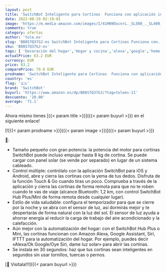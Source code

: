 ```yaml
---
layout: post
title: 'SwitchBot Inteligente para Cortinas  Funciona con aplicación inalámbrica o Temporizador automático  Compatible con Alexa  Google Home  IFTTT usando SwitchBot Hub Mini  riel en I  Color Negro'
date: 2022-08-29 02:19:01
image: 'https://m.media-amazon.com/images/I/41HN9OucnrL._SL500_._SL400_.jpg'
comments: true
category: ofertas
author: 'tole.es'
slug: 'B08S7Q37GJ-es SwitchBot Inteligente para Cortinas Funciona con...'
sku: 'B08S7Q37GJ-es'
tags: [ 'Decoración del hogar','Hogar y cocina','alexa','google','home','ifttt','switchbot','🇪🇸', ]
actualPrice: 63.2 EUR
currency: EUR
price: 63.2
comparePrice: 79.0 EUR
prodname: 'SwitchBot Inteligente para Cortinas  Funciona con aplicación inalámbrica o Temporizador automático  Compatible con Alexa  Google Home  IFTTT usando SwitchBot Hub Mini  riel en I  Color Negro'
country: 'es'
flag: '🇪🇸'
brand: 'SwitchBot'
buyurl: 'https://www.amazon.es/dp/B08S7Q37GJ/?tag=tolees-21'
descuento: '20.00'
average: '71.1'
---
```


Ahora mismo tienes [{{< param title >}}]({{< param buyurl >}}) en el siguiente enlace!

[![{{< param prodname >}}]({{< param image >}})]({{< param buyurl >}})

🔎:

- Tamaño pequeño con gran potencia: la potencia del motor para cortinas SwitchBot puede incluso empujar hasta 8 kg de cortina. Se puede cargar con panel solar (se vende por separado) en lugar de un sistema cableado.
- Control múltiple: contrólalo con la aplicación SwitchBot para iOS y Android, abre y cierra las cortinas con la yema de tus dedos. Disfruta de la función Touch & Go cuando tiras un poco. Comprueba a través de la aplicación y cierra las cortinas de forma remota para que no te roben cuando te vas de viaje (alcance Bluetooth: 1,2 km, con control SwitchBot Hub Plus/Mini de forma remota desde cualquier lugar).
- Estilo de vida saludable: configura el temporizador para que se cierre por la noche y se abra con el sensor de luz, así dormirás mejor y te despertarás de forma natural con la luz del sol. El sensor de luz ayuda a ahorrar energía al reducir la carga de trabajo del aire acondicionado y la calefacción.
- Aún mejor con la automatización del hogar: con el SwitchBot Hub Plus o Mini, las cortinas funcionan con Amazon Alexa, Google Assistant, Siri, IFTTT para la automatización del hogar. Por ejemplo, puedes decir «Alexa/Ok Google/Oye Siri, dame luz solar» para abrir las cortinas.
- Se instala en 30 segundos: haz que tus cortinas sean inteligentes en segundos sin usar tornillos, tuercas o pernos.

[🛒 Visítala!!!]({{< param buyurl >}})
